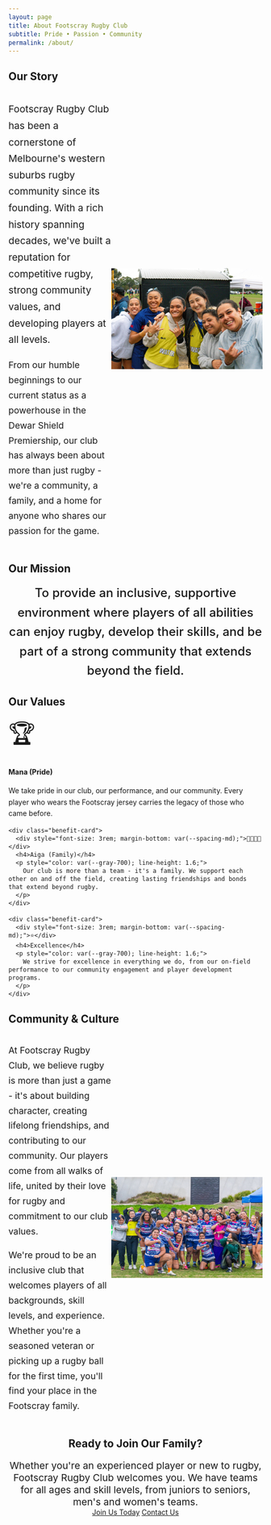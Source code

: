 ```yaml
---
layout: page
title: About Footscray Rugby Club
subtitle: Pride • Passion • Community
permalink: /about/
---
```


<div class="content-section">
  <h2>Our Story</h2>
  <div style="display: grid; grid-template-columns: 1fr 300px; gap: var(--spacing-xl); align-items: center; margin: var(--spacing-xl) 0;">
    <div>
      <p style="font-size: 1.2rem; line-height: 1.7; color: var(--gray-700);">
        Footscray Rugby Club has been a cornerstone of Melbourne's western suburbs rugby community since its founding. With a rich history spanning decades, we've built a reputation for competitive rugby, strong community values, and developing players at all levels.
      </p>
      <p style="font-size: 1.1rem; line-height: 1.7; color: var(--gray-700); margin-top: var(--spacing-lg);">
        From our humble beginnings to our current status as a powerhouse in the Dewar Shield Premiership, our club has always been about more than just rugby - we're a community, a family, and a home for anyone who shares our passion for the game.
      </p>
    </div>
    <div style="text-align: center;">
      <img src="/assets/images/carousel/493927344_1200869508498410_7069793745988610021_n.jpg" alt="Footscray Rugby Club History" style="width: 100%; border-radius: var(--radius-lg); box-shadow: var(--shadow-md);">
    </div>
  </div>
</div>

<div class="content-section">
  <h2>Our Mission</h2>
  <div style="background: var(--gray-50); border: 1px solid var(--gray-200); padding: var(--spacing-xxl); border-radius: var(--radius-lg); text-align: center;">
    <p style="font-size: 1.5rem; font-weight: 500; line-height: 1.6; margin: 0; color: var(--gray-800);">
      To provide an inclusive, supportive environment where players of all abilities can enjoy rugby, develop their skills, and be part of a strong community that extends beyond the field.
    </p>
  </div>
</div>

<div class="content-section">
  <h2>Our Values</h2>
  <div class="benefits-grid">
    <div class="benefit-card">
      <div style="font-size: 3rem; margin-bottom: var(--spacing-md);">🏆</div>
      <h4>Mana (Pride)</h4>
      <p style="color: var(--gray-700); line-height: 1.6;">
        We take pride in our club, our performance, and our community. Every player who wears the Footscray jersey carries the legacy of those who came before.
      </p>
    </div>
    
    <div class="benefit-card">
      <div style="font-size: 3rem; margin-bottom: var(--spacing-md);">👨‍👩‍👧‍👦</div>
      <h4>Aiga (Family)</h4>
      <p style="color: var(--gray-700); line-height: 1.6;">
        Our club is more than a team - it's a family. We support each other on and off the field, creating lasting friendships and bonds that extend beyond rugby.
      </p>
    </div>
    
    <div class="benefit-card">
      <div style="font-size: 3rem; margin-bottom: var(--spacing-md);">⭐</div>
      <h4>Excellence</h4>
      <p style="color: var(--gray-700); line-height: 1.6;">
        We strive for excellence in everything we do, from our on-field performance to our community engagement and player development programs.
      </p>
    </div>
  </div>
</div>


<div class="content-section">
  <h2>Community & Culture</h2>
  <div style="display: grid; grid-template-columns: 1fr 300px; gap: var(--spacing-xl); align-items: center;">
    <div>
      <p style="font-size: 1.1rem; line-height: 1.7; color: var(--gray-700); margin-bottom: var(--spacing-lg);">
        At Footscray Rugby Club, we believe rugby is more than just a game - it's about building character, creating lifelong friendships, and contributing to our community. Our players come from all walks of life, united by their love for rugby and commitment to our club values.
      </p>
      <p style="font-size: 1.1rem; line-height: 1.7; color: var(--gray-700);">
        We're proud to be an inclusive club that welcomes players of all backgrounds, skill levels, and experience. Whether you're a seasoned veteran or picking up a rugby ball for the first time, you'll find your place in the Footscray family.
      </p>
    </div>
    <div style="text-align: center;">
      <img src="/assets/images/carousel/505244853_1231534882098539_9023940864648423134_n.jpg" alt="Community Culture" style="width: 100%; border-radius: var(--radius-lg); box-shadow: var(--shadow-md);">
    </div>
  </div>
</div>

<div class="cta-section" style="background: var(--gray-100); color: var(--gray-800); padding: var(--spacing-xxl); border-radius: var(--radius-lg); border: 1px solid var(--gray-200); text-align: center; margin-top: var(--spacing-xl);">
  <h2 style="color: var(--primary-color); margin-bottom: var(--spacing-lg);">Ready to Join Our Family?</h2>
  <p style="font-size: 1.2rem; margin-bottom: var(--spacing-xl); color: var(--gray-700);">
    Whether you're an experienced player or new to rugby, Footscray Rugby Club welcomes you. We have teams for all ages and skill levels, from juniors to seniors, men's and women's teams.
  </p>
  <div class="cta-buttons">
    <a href="/join" class="btn btn-primary btn-large">Join Us Today</a>
    <a href="/contact" class="btn btn-secondary btn-large">Contact Us</a>
  </div>
</div>